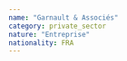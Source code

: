 ```yaml
---
name: "Garnault & Associés"
category: private_sector
nature: "Entreprise"
nationality: FRA
---
```

    